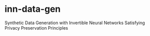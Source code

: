 # inn-data-gen
Synthetic Data Generation with Invertible Neural Networks Satisfying Privacy Preservation Principles
